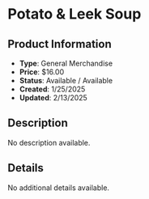# Potato & Leek Soup

## Product Information
- **Type**: General Merchandise
- **Price**: $16.00
- **Status**: Available / Available
- **Created**: 1/25/2025
- **Updated**: 2/13/2025

## Description
No description available.



## Details
No additional details available.
